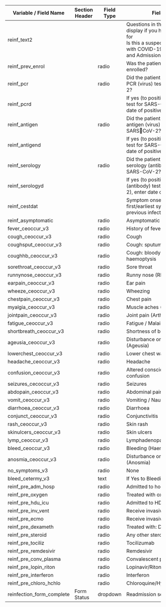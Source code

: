 | Variable / Field Name       | Section Header | Field Type | Field Label                                                                                                                                               | Choices or Calculations |
| --------------------------- | -------------- | ---------- | --------------------------------------------------------------------------------------------------------------------------------------------------------- | ----------------------- |
| reinf\_text2                |                |            | Questions in this form will only display if you have selected Yes for<br>Is this a suspected re-infection with COVID-19?, in the Onset and Admission form |                         |
| reinf\_prev\_enrol          |                | radio      | Was the patient previously enrolled?                                                                                                                      |                         |
| reinf\_pcr                  |                | radio      | Did the patient have a positive PCR (virus) test for SARS-CoV-2?                                                                                          |                         |
| reinf\_pcrd                 |                |            | If yes (to positive PCR (virus) test for SARS-CoV-2), enter date of positive test:                                                                        |                         |
| reinf\_antigen              |                | radio      | Did the patient have a positive antigen (virus) test for SARSCoV-2?                                                                                      |                         |
| reinf\_antigend             |                |            | If yes (to positive antigen (virus) test for SARS-CoV-2), enter date of positive test:                                                                    |                         |
| reinf\_serology             |                | radio      | Did the patient have a positive serology (antibody) test for SARS-CoV-2?                                                                                  |                         |
| reinf\_serologyd            |                |            | If yes (to positive serology (antibody) test for SARS-CoV-2), enter date of positive test:                                                                |                         |
| reinf\_cestdat              |                |            | Symptom onset date of first/earliest symptom for previous infection                                                                                       |                         |
| reinf\_asymptomatic         |                | radio      | Asymptomatic                                                                                                                                              |                         |
| fever\_ceoccur\_v3          |                | radio      | History of fever                                                                                                                                          |                         |
| cough\_ceoccur\_v3          |                | radio      | Cough                                                                                                                                                     |                         |
| coughsput\_ceoccur\_v3      |                | radio      | Cough: sputum                                                                                                                                             |                         |
| coughhb\_ceoccur\_v3        |                | radio      | Cough: bloody sputum / haemoptysis                                                                                                                        |                         |
| sorethroat\_ceoccur\_v3     |                | radio      | Sore throat                                                                                                                                               |                         |
| runnynose\_ceoccur\_v3      |                | radio      | Runny nose (Rhinorrhoea)                                                                                                                                  |                         |
| earpain\_ceoccur\_v3        |                | radio      | Ear pain                                                                                                                                                  |                         |
| wheeze\_ceoccur\_v3         |                | radio      | Wheezing                                                                                                                                                  |                         |
| chestpain\_ceoccur\_v3      |                | radio      | Chest pain                                                                                                                                                |                         |
| myalgia\_ceoccur\_v3        |                | radio      | Muscle aches (Myalgia)                                                                                                                                    |                         |
| jointpain\_ceoccur\_v3      |                | radio      | Joint pain (Arthralgia)                                                                                                                                   |                         |
| fatigue\_ceoccur\_v3        |                | radio      | Fatigue / Malaise                                                                                                                                         |                         |
| shortbreath\_ceoccur\_v3    |                | radio      | Shortness of breath (Dyspnea)                                                                                                                             |                         |
| ageusia\_ceoccur\_v3        |                | radio      | Disturbance or loss of taste (Ageusia)                                                                                                                    |                         |
| lowerchest\_ceoccur\_v3     |                | radio      | Lower chest wall indrawing                                                                                                                                |                         |
| headache\_ceoccur\_v3       |                | radio      | Headache                                                                                                                                                  |                         |
| confusion\_ceoccur\_v3      |                | radio      | Altered consciousness / confusion                                                                                                                         |                         |
| seizures\_cecoccur\_v3      |                | radio      | Seizures                                                                                                                                                  |                         |
| abdopain\_ceoccur\_v3       |                | radio      | Abdominal pain                                                                                                                                            |                         |
| vomit\_ceoccur\_v3          |                | radio      | Vomiting / Nausea                                                                                                                                         |                         |
| diarrhoea\_ceoccur\_v3      |                | radio      | Diarrhoea                                                                                                                                                 |                         |
| conjunct\_ceoccur\_v3       |                | radio      | Conjunctivitis                                                                                                                                            |                         |
| rash\_ceoccur\_v3           |                | radio      | Skin rash                                                                                                                                                 |                         |
| skinulcers\_ceoccur\_v3     |                | radio      | Skin ulcers                                                                                                                                               |                         |
| lymp\_ceoccur\_v3           |                | radio      | Lymphadenopathy                                                                                                                                           |                         |
| bleed\_ceoccur\_v3          |                | radio      | Bleeding (Haemorrhage)                                                                                                                                    |                         |
| anosmia\_ceoccur\_v3        |                | radio      | Disturbance or loss of smell (Anosmia)                                                                                                                    |                         |
| no\_symptoms\_v3            |                | radio      | None                                                                                                                                                      |                         |
| bleed\_cetermy\_v3          |                | text       | If Yes to Bleeding, specify site(s)                                                                                                                       |                         |
| reinf\_pre\_adm\_hosp       |                | radio      | Admitted to hospital                                                                                                                                      |                         |
| reinf\_pre\_oxygen          |                | radio      | Treated with oxygen                                                                                                                                       |                         |
| reinf\_pre\_hdu\_icu        |                | radio      | Admitted to HDU/ICU                                                                                                                                       |                         |
| reinf\_pre\_inv\_vent       |                | radio      | Receive invasive ventilation                                                                                                                              |                         |
| reinf\_pre\_ecmo            |                | radio      | Receive invasive ventilation                                                                                                                              |                         |
| reinf\_pre\_dexameth        |                | radio      | Treated with: Dexamethasone                                                                                                                               |                         |
| reinf\_pre\_steroid         |                | radio      | Any other steroid                                                                                                                                         |                         |
| reinf\_pre\_tociliz         |                | radio      | Tocilizumab                                                                                                                                               |                         |
| reinf\_pre\_remdesivir      |                | radio      | Remdesivir                                                                                                                                                |                         |
| reinf\_pre\_conv\_plasma    |                | radio      | Convalescent plasma                                                                                                                                       |                         |
| reinf\_pre\_lopin\_riton    |                | radio      | Lopinavir/Ritonavir                                                                                                                                       |                         |
| reinf\_pre\_interferon      |                | radio      | Interferon                                                                                                                                                |                         |
| reinf\_pre\_chloro\_hchlo   |                | radio      | Chloroquine/Hydroxychloroquine                                                                                                                            |                         |
| reinfection\_form\_complete | Form Status    | dropdown   | Readmission section complete?                                                                                                                             |                         |